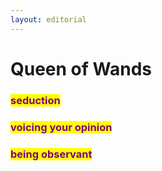 ```yaml
---
layout: editorial
---
```


# Queen of Wands

### <mark style="color:purple;"></mark>

### <mark style="color:purple;">seduction</mark>

### <mark style="color:purple;">voicing your opinion</mark>&#x20;

### <mark style="color:purple;">being observant</mark>

<mark style="color:purple;"></mark>

<mark style="color:purple;"></mark>
